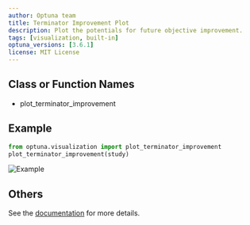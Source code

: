 ```yaml
---
author: Optuna team
title: Terminator Improvement Plot
description: Plot the potentials for future objective improvement.
tags: [visualization, built-in]
optuna_versions: [3.6.1]
license: MIT License
---
```


## Class or Function Names

- plot_terminator_improvement

## Example

```python
from optuna.visualization import plot_terminator_improvement
plot_terminator_improvement(study)
```

![Example](images/thumbnail.png "Example")

## Others

See the [documentation](https://optuna.readthedocs.io/en/stable/reference/visualization/generated/optuna.visualization.plot_terminator_improvement.html) for more details.
